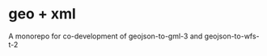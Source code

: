 # geo + xml

A monorepo for co-development of geojson-to-gml-3 and geojson-to-wfs-t-2

<!-- TODO: link npm repos -->
<!-- TODO: note about licenses
  - [ ] packages/wfs-t-2
  - [ ] packages/gml-3
  - [ ] packages/fes-2
  - [ ] packages/minimxml
  TODO: centralize licenses
-->
<!-- TODO: ci/cd -->
